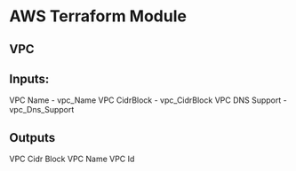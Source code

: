 # AWS Terraform Module

## VPC

## Inputs:

VPC Name - vpc_Name
VPC CidrBlock - vpc_CidrBlock
VPC DNS Support - vpc_Dns_Support


## Outputs

VPC Cidr Block
VPC Name
VPC Id